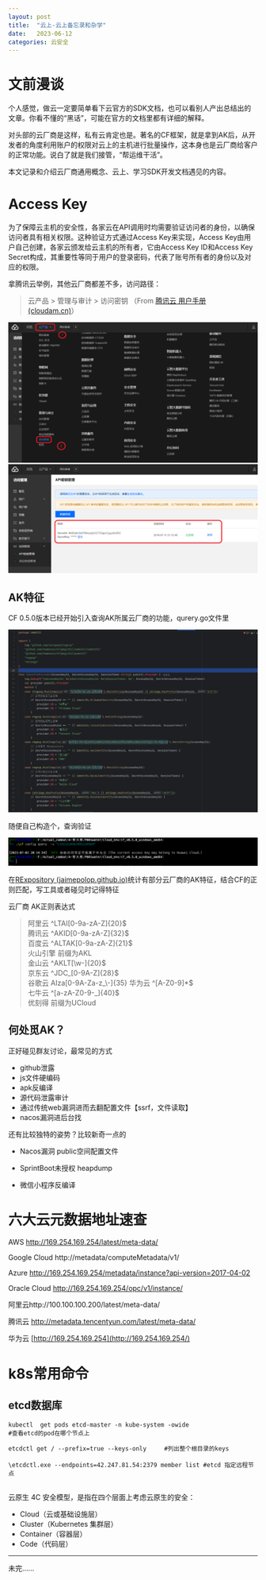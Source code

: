 ```yaml
---
layout: post
title:  "云上-云上备忘录和杂学"
date:   2023-06-12
categories: 云安全
---
```






# 文前漫谈

个人感觉，做云一定要简单看下云官方的SDK文档，也可以看别人产出总结出的文章。你看不懂的“黑话”，可能在官方的文档里都有详细的解释。

对头部的云厂商是这样，私有云肯定也是。著名的CF框架，就是拿到AK后，从开发者的角度利用账户的权限对云上的主机进行批量操作，这本身也是云厂商给客户的正常功能。说白了就是我们接管，“帮运维干活”。



本文记录和介绍云厂商通用概念、云上、学习SDK开发文档遇见的内容。

# Access Key

为了保障云主机的安全性，各家云在API调用时均需要验证访问者的身份，以确保访问者具有相关权限。这种验证方式通过Access Key来实现，Access Key由用户自己创建，各家云颁发给云主机的所有者，它由Access Key ID和Access Key Secret构成，其重要性等同于用户的登录密码，代表了账号所有者的身份以及对应的权限。

拿腾讯云举例，其他云厂商都差不多，访问路径：

> 云产品 > 管理与审计 > 访问密钥 （From [腾讯云  用户手册 (cloudam.cn)](https://www.cloudam.cn/help/docs/tencent/)）

<img src="/img/tx01-30ad4da68126029c6e9562538f9d8b77-1688299201660-3.png" alt="tencent" style="zoom:50%;" />

<img src="/img/tx02-85c88cdeb8809096752bc962cdb2c7e4-1688299219824-6.png" alt="tencent" style="zoom:50%;" />

##  AK特征

CF 0.5.0版本已经开始引入查询AK所属云厂商的功能，qurery.go文件里

<img src="/img/image-20230702194048125.png" alt="image-20230702194048125" style="zoom: 67%;" />

随便自己构造个，查询验证

<img src="/img/image-20230702201510743.png" alt="image-20230702201510743" style="zoom:80%;" />

在[RExpository (jaimepolop.github.io)](https://jaimepolop.github.io/RExpository/)统计有部分云厂商的AK特征，结合CF的正则匹配，写工具或者碰见时记得特征

云厂商    AK正则表达式            

>   阿里云    				^LTAI[0-9a-zA-Z]{20}$   
 腾讯云    				^AKID[0-9a-zA-Z]{32}$   
 百度云   				 ^ALTAK[0-9a-zA-Z]{21}$  
 火山引擎				前缀为AKL               
 金山云				    ^AKLT[\\w-]{20}$        
 京东云				    ^JDC_[0-9A-Z]{28}$      
 谷歌云 				   AIza[0-9A-Za-z_\\-]{35}
 华为云				    ^[A-Z0-9]*$             
 七牛云				    ^[a-zA-Z0-9-_]{40}$     
 优刻得				    前缀为UCloud 


## 何处觅AK？



正好碰见群友讨论，最常见的方式

* github泄露
* js文件硬编码
* apk反编译
* 源代码泄露审计
* 通过传统web漏洞进而去翻配置文件【ssrf，文件读取】
* nacos漏洞进后台找

还有比较独特的姿势？比较新奇一点的

* Nacos漏洞 public空间配置文件

* SprintBoot未授权 heapdump 
* 微信小程序反编译





# 六大云元数据地址速查

AWS
http://169.254.169.254/latest/meta-data/

Google Cloud
http://metadata/computeMetadata/v1/

Azure
http://169.254.169.254/metadata/instance?api-version=2017-04-02

Oracle Cloud
http://169.254.169.254/opc/v1/instance/

阿里云http://100.100.100.200/latest/meta-data/

腾讯云
http://metadata.tencentyun.com/latest/meta-data/

华为云
[http://169.254.169.254](http://169.254.169.254/)





# k8s常用命令



## etcd数据库



```
kubectl  get pods etcd-master -n kube-system -owide
#查看etcd的pod在哪个节点上
```





```
etcdctl get / --prefix=true --keys-only     #列出整个根目录的keys

\etcdctl.exe --endpoints=42.247.81.54:2379 member list #etcd 指定远程节点


```







云原生 4C 安全模型，是指在四个层面上考虑云原生的安全：

- Cloud（云或基础设施层）
- Cluster（Kubernetes 集群层）
- Container（容器层）
- Code（代码层）







---

未完......

